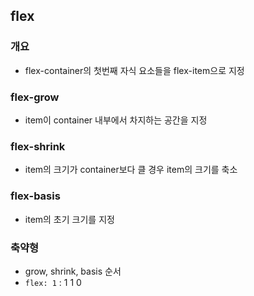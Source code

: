 ## flex

### 개요

- flex-container의 첫번째 자식 요소들을 flex-item으로 지정

### flex-grow

- item이 container 내부에서 차지하는 공간을 지정

### flex-shrink

- item의 크기가 container보다 클 경우 item의 크기를 축소

### flex-basis

- item의 초기 크기를 지정

### 축약형

- grow, shrink, basis 순서
- `flex: 1` : 1 1 0
